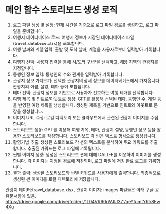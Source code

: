 # 메인 함수 스토리보드 생성 로직
1. 로그 파일 생성 및 설정: 현재 시간을 기준으로 로그 파일 경로를 생성하고, 로그 파일을 준비합니다.
2. 여행지 데이터베이스 로드: 여행지 정보가 저장된 데이터베이스 파일(travel_database.xlsx)을 로드합니다.
3. 여행 날짜와 계절 입력: 출발 및 도착 날짜, 계절을 사용자로부터 입력받아 기록합니다.
4. 여행지 선택: 사용자 입력을 통해 시/도와 구/군을 선택하고, 해당 지역의 관광지를 지정합니다.
5. 동행인 정보 입력: 동행인의 수와 관계를 입력받아 기록합니다.
6. 관광지 정보 가져오기: 선택한 관광지의 상세 정보를 데이터베이스에서 가져옵니다. 관광지의 이름, 설명, 테마 등이 포함됩니다.
7. 테마 선택: 관광지 정보를 기반으로 사용자가 선호하는 여행 테마를 선택합니다.
8. 여행 제목 및 인트로/아웃트로 생성: GPT를 활용해 선택된 테마, 동행인 수, 계절 등을 반영한 여행 제목을 생성합니다. 생성된 제목을 기반으로 인트로와 아웃트로 문장을 생성합니다.
9. 이미지 URL 수집: 로컬 디렉토리 또는 클라우드에서 관련된 관광지 이미지를 수집합니다.
10. 스토리보드 생성: GPT를 이용해 여행 제목, 테마, 관광지 설명, 동행인 정보 등을 활용한 스토리보드를 작성합니다. 스토리보드 각 씬은 텍스트 형식으로 생성됩니다.
11. 촬영기법 추출: 생성된 스토리보드 각 씬의 텍스트를 분석하여 주요 키워드를 추출합니다. 추출된 키워드는 로그 파일에 기록됩니다.
12. 씬별 이미지 생성: 생성된 스토리보드 씬에 대해 DALL-E를 이용하여 이미지를 생성합니다. 각 이미지는 지정된 경로에 저장되며, 로그 파일에 저장 완료 로그를 기록합니다.
13. 결과 출력: 생성된 스토리보드와 씬별 키워드를 사용자에게 출력합니다. 최종적으로 생성된 씬 이미지를 로컬 디렉토리에 저장합니다.

관광지 데이터:travel_database.xlsx, 관광지 이미지: images 
파일들은 아래 구글 공유문서함에 있음. 
https://drive.google.com/drive/folders/1L04VR60rWJIJ3ZVqeYfumtYRlr8Fw4Xu